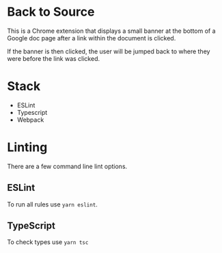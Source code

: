 # Back to Source
This is a Chrome extension that displays a small banner at the bottom of a Google doc page after a link within the document is clicked. 

If the banner is then clicked, the user will be jumped back to where they were before the link was clicked. 

# Stack
- ESLint
- Typescript
- Webpack

# Linting
There are a few command line lint options.

## ESLint 
To run all rules use `yarn eslint`.

## TypeScript
To check types use `yarn tsc`